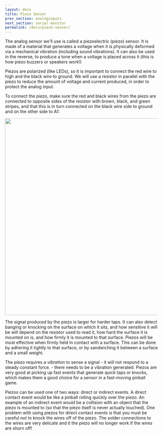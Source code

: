 ```yaml
---
layout: docs
title: Piezo Sensor
prev_section: analoginputs
next_section: serial-monitor
permalink: /docs/piezo-sensor/
---
```


The analog sensor we'll use is called a piezoelectric (piezo) sensor. It is made of a material that generates a voltage when it is physically deformed via a mechanical vibration (including sound vibrations). It can also be used in the reverse, to produce a tone when a voltage is placed across it (this is how piezo buzzers or speakers work!) 

Piezos are polarized (like LEDs), so it is important to connect the red wire to high and the black wire to ground. We will use a resistor in parallel with the piezo to reduce the amount of voltage and current produced, in order to protect the analog input. 

To connect the piezo, make sure the red and black wires from the piezo are connected to opposite sides of the resistor with brown, black, and green stripes, and that this is in turn connected on the black wire side to ground and on the other side to A1:

<img src="{{ site.baseurl }}/img/piezo-connection.jpg" style="width: 650px"/>

The signal produced by the piezo is larger for harder taps. It can also detect banging or knocking on the surface on which it sits, and how sensitive it will be will depend on the resistor used to read it, how hard the surface it is mounted on is, and how firmly it is mounted to that surface. Piezos will be most effective when firmly held in contact with a surface. This can be done by adhering it tightly to that surface, or by sandwiching it between a surface and a small weight.

The piezo requires a _vibration_ to sense a signal - it will not respond to a steady constant force.  - there needs to be a vibration generated. Piezos are very good at picking up fast events that generate quick taps or knocks, which makes them a good choice for a sensor in a fast-moving pinball game. 

Piezos can be used one of two ways: direct or indirect events. A direct contact event would be like a pinball rolling quickly over the piezo. An example of an indirect event would be a collision with an object that the piezo is mounted to (so that the piezo itself is never actually touched). One problem with using piezos for direct contact events is that you must be careful not to knock the wires off of the piezo. The solder connections to the wires are very delicate and it the piezo will no longer work if the wires are shorn off!